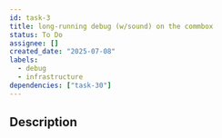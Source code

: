 ```yaml
---
id: task-3
title: long-running debug (w/sound) on the commbox
status: To Do
assignee: []
created_date: "2025-07-08"
labels:
  - debug
  - infrastructure
dependencies: ["task-30"]
---
```


## Description
